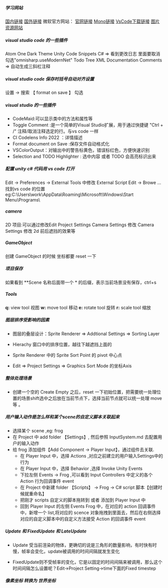 <!--
 * @Author: 15868707168@163.com 15868707168@163.com
 * @Date: 2023-02-16 11:00:09
 * @LastEditors: 15868707168@163.com 15868707168@163.com
 * @LastEditTime: 2023-02-27 14:19:10
 * @FilePath: \StudyNote\1_学习文档.md
 * @Description: 这是默认设置,请设置`customMade`, 打开koroFileHeader查看配置 进行设置: https://github.com/OBKoro1/koro1FileHeader/wiki/%E9%85%8D%E7%BD%AE
-->
<!--
 * @Author: 15868707168@163.com 15868707168@163.com
 * @Date: 2023-02-16 11:00:09
 * @LastEditors: 15868707168@163.com 15868707168@163.com
 * @LastEditTime: 2023-02-16 15:42:49
 * @FilePath: \StudyNote\配置开发环境.md
 * @Description: 这是默认设置,请设置`customMade`, 打开koroFileHeader查看配置 进行设置: https://github.com/OBKoro1/koro1FileHeader/wiki/%E9%85%8D%E7%BD%AE
-->
##### 学习网站
[国内链接](unity.cn)
[国外链接](unity.com)
微软官方网站：
[官网链接](https://dotnet.microsoft.com/zh-cn)
[Mono链接](https://www.mono-project.com)
[VsCode下载链接](https://code.visualstudio.com)
[图片资源网站](https://craftpix.net)

##### visual studio code 的一些插件
Atom One Dark Theme
Unity Code Snippets
C# => 看到更改日志 里面要取消勾选"omnisharp.useModernNet"
Todo Tree
XML Documentation Comments => 自动生成三斜杠注释

##### visual studio code 保存时括号自动对齐设置

设置 -> 搜索 【 format on save 】 勾选


#####  visual studio  的一些插件

* CodeMaid:可以显示类中的方法和属性等 
* Toggle Comment :是一个简单的Visual Studio扩展，用于通过快捷键 "Ctrl + /" 注释/取消注释选定的行。与vs code 一样
* CI Codelens Info 2022 ：详情描述
* Format document on Save :保存文件自动格式化
* VSColorOutput：对输出中的警告标黄色，错误标红色，方便快速识别
* Selection and TODO Highlighter : 选中内容 或者 TODO 会高亮标识出来

##### 配置 unity c# 代码用 vs code 打开

Edit -> Preferences -> External Tools 中修改 External Script Edit -> Browe ... 
找到vs code 的位置
eg:C:\Users\work\AppData\Roaming\Microsoft\Windows\Start Menu\Programs\


##### camera

2D 项目:可以通过修改Edit Project Settings Camera Settings 修改 Camera Settings 修改 2d 前后遮挡的效果等


##### GameObject
创建 GameObject 的时候 坐标都要  reset 一下


##### 项目保存
如果看到 **Scene 名称后面带一个 * 的后缀，表示当前场景没有保存，ctrl+s


##### Tools
**q:**  view tool 视图
**w:** move tool 移动
**e:** rotate tool 旋转
**r:** scale tool 缩放

##### 图层排序受影响的因素

* 图层的叠层设计：Sprite Renderer => Addtional Settings => Sorting Layer

* Hierachy 窗口中的排序位置，越往下越遮挡上面的

* Sprite Renderer 中的 Sprite Sort Point  的 pivot 中心点

* Edit => Project Settings => Graphics Sort Mode 的坐标Axis

##### 整体处理场景
* 创建一个空的 Create Empty 之后，reset 一下初始位置，把需要统一处理位置的场景shift选中之后放在当前节点下，选择当前节点就可以统一处理 move 等 。

##### 用户输入动作是怎么样和某个scene的自定义脚本关联起来
* 选择某个 scene ,eg: frog
* 在 Project 中 add folder 【Settings】, 然后参照 InputSystem.md 去配置用户的输入动作
* 给 frog 添加组件【Add Component -> Player Input】，通过组件去关联.
    * 在 Player Input 中，选择 Actions ,对应之前建立的用户输入Settings中的行为
    * 在 Player Input 中，选择 Behavior ,选择 Invoke Unity Events
    * 下拉左侧 Events -> Frog ,可以看到 Input Controllers 中定义的各个 Action 行为回调事件 event
    * 在 Project 中新建 folder 【Scripts】 -> Frog -> C# script 脚本【创建时候就重命名】
    * 把刚才 scripts 自定义的脚本拖转到 或者 添加到 Player Input 中
    * 回到  Player Input 的左侧 Events Frog 中，在对应的 action 回调事件中，新增一个
    list,将对应的 scence 对象拖拽到里面去，然后在右侧选择对应的自定义脚本中的自定义方法接受 Action 的回调事件 event


##### Update 和 FixedUpdate 和 LateUpdate

+ Update 受当前渲染的物体，更确切的说是三角形的数量影响，有时快有时慢，帧率会变化，update被调用的时间间隔就发生变化

+ FixedUpdate则不受帧率的变化，它是以固定的时间间隔来被调用，那么这个时间间隔怎么设置呢？Edit->Project Setting->time下面的Fixed timestep


##### 像素坐标 转换为 世界坐标